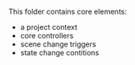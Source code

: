 This folder contains core elements: 
* a project context
* core controllers
* scene change triggers
* state change contitions